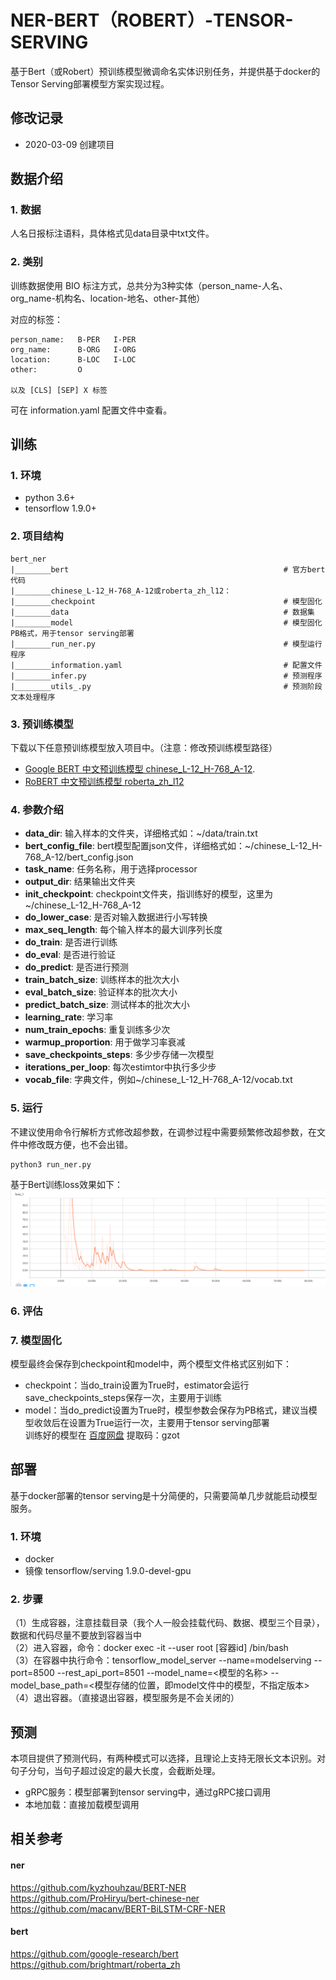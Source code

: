 # NER-BERT（ROBERT）-TENSOR-SERVING
基于Bert（或Robert）预训练模型微调命名实体识别任务，并提供基于docker的Tensor Serving部署模型方案实现过程。  
## 修改记录
* 2020-03-09 创建项目

## 数据介绍
### 1. 数据
人名日报标注语料，具体格式见data目录中txt文件。
### 2. 类别
训练数据使用 BIO 标注方式，总共分为3种实体（person_name-人名、org_name-机构名、location-地名、other-其他）
  
对应的标签：  

    person_name:   B-PER   I-PER  
    org_name:      B-ORG   I-ORG  
    location:      B-LOC   I-LOC    
    other:         O
    
    以及 [CLS] [SEP] X 标签
可在 information.yaml 配置文件中查看。
## 训练
### 1. 环境
* python 3.6+
* tensorflow 1.9.0+
### 2. 项目结构
```
bert_ner
|________bert                                                # 官方bert代码
|________chinese_L-12_H-768_A-12或roberta_zh_l12：
|________checkpoint                                          # 模型固化
|________data                                                # 数据集
|________model                                               # 模型固化PB格式，用于tensor serving部署
|________run_ner.py                                          # 模型运行程序
|________information.yaml                                    # 配置文件
|________infer.py                                            # 预测程序
|________utils_.py                                           # 预测阶段文本处理程序
```
### 3. 预训练模型
下载以下任意预训练模型放入项目中。（注意：修改预训练模型路径）
* [Google BERT 中文预训练模型 chinese_L-12_H-768_A-12](https://storage.googleapis.com/bert_models/2018_11_03/chinese_L-12_H-768_A-12.zip). 
* [RoBERT 中文预训练模型 roberta_zh_l12](https://pan.baidu.com/s/1hAs7-VSn5HZWxBHQMHKkrg)
### 4. 参数介绍
* **data_dir**: 输入样本的文件夹，详细格式如：~/data/train.txt
* **bert_config_file**: bert模型配置json文件，详细格式如：~/chinese_L-12_H-768_A-12/bert_config.json
* **task_name**: 任务名称，用于选择processor
* **output_dir**: 结果输出文件夹
* **init_checkpoint**: checkpoint文件夹，指训练好的模型，这里为~/chinese_L-12_H-768_A-12
* **do_lower_case**: 是否对输入数据进行小写转换
* **max_seq_length**: 每个输入样本的最大训序列长度
* **do_train**: 是否进行训练
* **do_eval**: 是否进行验证
* **do_predict**: 是否进行预测
* **train_batch_size**: 训练样本的批次大小
* **eval_batch_size**: 验证样本的批次大小
* **predict_batch_size**: 测试样本的批次大小
* **learning_rate**: 学习率
* **num_train_epochs**: 重复训练多少次
* **warmup_proportion**: 用于做学习率衰减
* **save_checkpoints_steps**: 多少步存储一次模型
* **iterations_per_loop**: 每次estimtor中执行多少步
* **vocab_file**: 字典文件，例如~/chinese_L-12_H-768_A-12/vocab.txt

### 5. 运行
不建议使用命令行解析方式修改超参数，在调参过程中需要频繁修改超参数，在文件中修改既方便，也不会出错。
```
python3 run_ner.py
```
基于Bert训练loss效果如下：
![avatar](loss.png)
### 6. 评估
### 7. 模型固化
模型最终会保存到checkpoint和model中，两个模型文件格式区别如下：  
* checkpoint：当do_train设置为True时，estimator会运行save_checkpoints_steps保存一次，主要用于训练  
* model：当do_predict设置为True时，模型参数会保存为PB格式，建议当模型收敛后在设置为True运行一次，主要用于tensor serving部署  
训练好的模型在 [百度网盘](https://pan.baidu.com/s/1HUWJ4EdSrp00sq4jPhp-2g) 提取码：gzot 
## 部署
基于docker部署的tensor serving是十分简便的，只需要简单几步就能启动模型服务。
### 1. 环境
* docker
* 镜像 tensorflow/serving 1.9.0-devel-gpu
### 2. 步骤
（1）生成容器，注意挂载目录（我个人一般会挂载代码、数据、模型三个目录），数据和代码尽量不要放到容器当中  
（2）进入容器，命令：docker exec -it --user root [容器id] /bin/bash  
（3）在容器中执行命令：tensorflow_model_server --name=modelserving --port=8500 --rest_api_port=8501 --model_name=<模型的名称> --model_base_path=<模型存储的位置，即model文件中的模型，不指定版本>  
（4）退出容器。（直接退出容器，模型服务是不会关闭的）
## 预测
本项目提供了预测代码，有两种模式可以选择，且理论上支持无限长文本识别。对句子分句，当句子超过设定的最大长度，会截断处理。
* gRPC服务：模型部署到tensor serving中，通过gRPC接口调用
* 本地加载：直接加载模型调用
## 相关参考
#### ner
https://github.com/kyzhouhzau/BERT-NER  
https://github.com/ProHiryu/bert-chinese-ner  
https://github.com/macanv/BERT-BiLSTM-CRF-NER  
#### bert
https://github.com/google-research/bert  
https://github.com/brightmart/roberta_zh  
